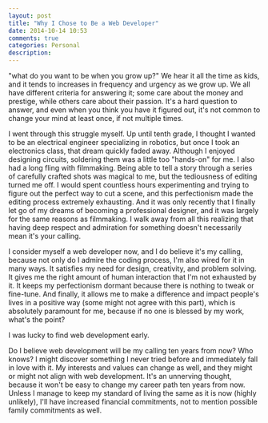 ```yaml
---
layout: post
title: "Why I Chose to Be a Web Developer"
date: 2014-10-14 10:53
comments: true
categories: Personal
description:
---
```


"what do you want to be when you grow up?" We hear it all the time as kids, and it tends to increases in frequency and urgency as we grow up. We all have different criteria for answering it; some care about the money and prestige, while others care about their passion. It's a hard question to answer, and even when you think you have it figured out, it's not common to change your mind at least once, if not multiple times.

I went through this struggle myself. Up until tenth grade, I thought I wanted to be an electrical engineer specializing in robotics, but once I took an electronics class, that dream quickly faded away. Although I enjoyed designing circuits, soldering them was a little too "hands-on" for me. I also had a long fling with filmmaking.  Being able to tell a story through a series of carefully crafted shots was magical to me, but the tediousness of editing turned me off. I would spent countless hours experimenting and trying to figure out the perfect way to cut a scene, and this perfectionism made the editing process extremely exhausting. And it was only recently that I finally let go of my dreams of becoming a professional designer, and it was largely for the same reasons as filmmaking. I walk away from all this realizing that having deep respect and admiration for something doesn't necessarily mean it's your calling.

I consider myself a web developer now, and I do believe it's my calling, because not only do I admire the coding process, I'm also wired for it in many ways. It satisfies my need for design, creativity, and problem solving. It gives me the right amount of human interaction that I'm not exhausted by it. It keeps my perfectionism dormant because there is nothing to tweak or fine-tune. And finally, it allows me to make a difference and impact people's lives in a positive way (some might not agree with this part), which is absolutely paramount for me, because if no one is blessed by my work, what's the point?

I was lucky to find web development early.

Do I believe web development will be my calling ten years from now? Who knows? I might discover something I never tried before and immediately fall in love with it. My interests and values can change as well, and they might or might not align with web development. It's an unnerving thought, because it won't be easy to change my career path ten years from now. Unless I manage to keep my standard of living the same as it is now (highly unlikely), I'll have increased financial commitments, not to mention possible family commitments as well.
